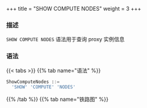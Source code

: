 +++
title = "SHOW COMPUTE NODES"
weight = 3
+++

### 描述

`SHOW COMPUTE NODES` 语法用于查询 proxy 实例信息

### 语法

{{< tabs >}}
{{% tab name="语法" %}}
```sql
ShowComputeNodes ::=
  'SHOW' 'COMPUTE' 'NODES'
```
{{% /tab %}}
{{% tab name="铁路图" %}}
<iframe frameborder="0" name="diagram" id="diagram" width="100%" height="100%"></iframe>
{{% /tab %}}
{{< /tabs >}}

### 返回值说明

| 列             | 说明               |
|----------------|-------------------|
| instance_id    | proxy 实例编号     |
| host           | 主机地址           |
| port           | 端口号             |
| status         | proxy 实例状态     |
| mode_type      | proxy 实例模式     |
| worker_id      | worker id         |
| labels         | 标签               |

### 示例

- 查询 proxy 实例信息

```sql
SHOW COMPUTE NODES;
```

```sql
mysql> SHOW COMPUTE NODES;
+--------------------------------------+---------------+------+--------+-----------+-----------+--------+
| instance_id                          | host          | port | status | mode_type | worker_id | labels |
+--------------------------------------+---------------+------+--------+-----------+-----------+--------+
| 734bb036-b15d-4af0-be87-2372d8b6a0cd | 192.168.5.163 | 3307 | OK     | Cluster   | -1        |        |
+--------------------------------------+---------------+------+--------+-----------+-----------+--------+
1 row in set (0.01 sec)
```

### 保留字

`SHOW`、`COMPUTE`、`NODES`

### 相关链接

- [保留字](/cn/reference/distsql/syntax/reserved-word/)